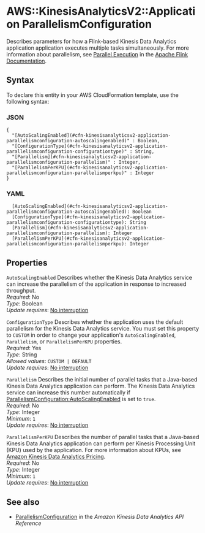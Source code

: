 # AWS::KinesisAnalyticsV2::Application ParallelismConfiguration<a name="aws-properties-kinesisanalyticsv2-application-parallelismconfiguration"></a>

Describes parameters for how a Flink\-based Kinesis Data Analytics application application executes multiple tasks simultaneously\. For more information about parallelism, see [Parallel Execution](https://ci.apache.org/projects/flink/flink-docs-release-1.8/dev/parallel.html) in the [Apache Flink Documentation](https://ci.apache.org/projects/flink/flink-docs-release-1.8/)\.

## Syntax<a name="aws-properties-kinesisanalyticsv2-application-parallelismconfiguration-syntax"></a>

To declare this entity in your AWS CloudFormation template, use the following syntax:

### JSON<a name="aws-properties-kinesisanalyticsv2-application-parallelismconfiguration-syntax.json"></a>

```
{
  "[AutoScalingEnabled](#cfn-kinesisanalyticsv2-application-parallelismconfiguration-autoscalingenabled)" : Boolean,
  "[ConfigurationType](#cfn-kinesisanalyticsv2-application-parallelismconfiguration-configurationtype)" : String,
  "[Parallelism](#cfn-kinesisanalyticsv2-application-parallelismconfiguration-parallelism)" : Integer,
  "[ParallelismPerKPU](#cfn-kinesisanalyticsv2-application-parallelismconfiguration-parallelismperkpu)" : Integer
}
```

### YAML<a name="aws-properties-kinesisanalyticsv2-application-parallelismconfiguration-syntax.yaml"></a>

```
  [AutoScalingEnabled](#cfn-kinesisanalyticsv2-application-parallelismconfiguration-autoscalingenabled): Boolean
  [ConfigurationType](#cfn-kinesisanalyticsv2-application-parallelismconfiguration-configurationtype): String
  [Parallelism](#cfn-kinesisanalyticsv2-application-parallelismconfiguration-parallelism): Integer
  [ParallelismPerKPU](#cfn-kinesisanalyticsv2-application-parallelismconfiguration-parallelismperkpu): Integer
```

## Properties<a name="aws-properties-kinesisanalyticsv2-application-parallelismconfiguration-properties"></a>

`AutoScalingEnabled`  <a name="cfn-kinesisanalyticsv2-application-parallelismconfiguration-autoscalingenabled"></a>
Describes whether the Kinesis Data Analytics service can increase the parallelism of the application in response to increased throughput\.  
*Required*: No  
*Type*: Boolean  
*Update requires*: [No interruption](https://docs.aws.amazon.com/AWSCloudFormation/latest/UserGuide/using-cfn-updating-stacks-update-behaviors.html#update-no-interrupt)

`ConfigurationType`  <a name="cfn-kinesisanalyticsv2-application-parallelismconfiguration-configurationtype"></a>
Describes whether the application uses the default parallelism for the Kinesis Data Analytics service\. You must set this property to `CUSTOM` in order to change your application's `AutoScalingEnabled`, `Parallelism`, or `ParallelismPerKPU` properties\.  
*Required*: Yes  
*Type*: String  
*Allowed values*: `CUSTOM | DEFAULT`  
*Update requires*: [No interruption](https://docs.aws.amazon.com/AWSCloudFormation/latest/UserGuide/using-cfn-updating-stacks-update-behaviors.html#update-no-interrupt)

`Parallelism`  <a name="cfn-kinesisanalyticsv2-application-parallelismconfiguration-parallelism"></a>
Describes the initial number of parallel tasks that a Java\-based Kinesis Data Analytics application can perform\. The Kinesis Data Analytics service can increase this number automatically if [ParallelismConfiguration:AutoScalingEnabled](https://docs.aws.amazon.com/kinesisanalytics/latest/apiv2/API_ParallelismConfiguration.html#kinesisanalytics-Type-ParallelismConfiguration-AutoScalingEnabled.html) is set to `true`\.  
*Required*: No  
*Type*: Integer  
*Minimum*: `1`  
*Update requires*: [No interruption](https://docs.aws.amazon.com/AWSCloudFormation/latest/UserGuide/using-cfn-updating-stacks-update-behaviors.html#update-no-interrupt)

`ParallelismPerKPU`  <a name="cfn-kinesisanalyticsv2-application-parallelismconfiguration-parallelismperkpu"></a>
Describes the number of parallel tasks that a Java\-based Kinesis Data Analytics application can perform per Kinesis Processing Unit \(KPU\) used by the application\. For more information about KPUs, see [Amazon Kinesis Data Analytics Pricing](https://aws.amazon.com/kinesis/data-analytics/pricing/)\.  
*Required*: No  
*Type*: Integer  
*Minimum*: `1`  
*Update requires*: [No interruption](https://docs.aws.amazon.com/AWSCloudFormation/latest/UserGuide/using-cfn-updating-stacks-update-behaviors.html#update-no-interrupt)

## See also<a name="aws-properties-kinesisanalyticsv2-application-parallelismconfiguration--seealso"></a>
+  [ParallelismConfiguration](https://docs.aws.amazon.com/kinesisanalytics/latest/apiv2/API_ParallelismConfiguration.html) in the *Amazon Kinesis Data Analytics API Reference* 

